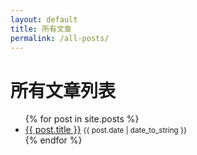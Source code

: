 ```yaml
---
layout: default
title: 所有文章
permalink: /all-posts/
---
```


# 所有文章列表

<ul>
  {% for post in site.posts %}
    <li>
      <a href="{{ post.url }}">{{ post.title }}</a>
      <small>{{ post.date | date_to_string }}</small>
    </li>
  {% endfor %}
</ul>